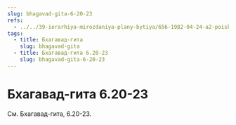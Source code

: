 ```yaml
---
slug: bhagavad-gita-6-20-23
refs:
  - ../../39-ierarhiya-mirozdaniya-plany-bytiya/656-1982-04-24-a2-poisk-rasy-i-tri-plana-bytiya-v-bhagavad-gite.md
tags:
  - title: Бхагавад-гита
    slug: bhagavad-gita
  - title: Бхагавад-гита 6.20-23
    slug: bhagavad-gita-6-20-23
---
```


# Бхагавад-гита 6.20-23

См. Бхагавад-гита, 6.20-23.


